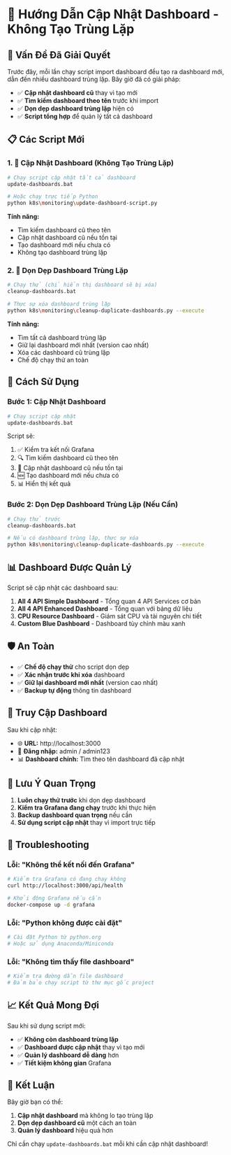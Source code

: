 # 🔄 Hướng Dẫn Cập Nhật Dashboard - Không Tạo Trùng Lặp

## 🎯 Vấn Đề Đã Giải Quyết

Trước đây, mỗi lần chạy script import dashboard đều tạo ra dashboard mới, dẫn đến nhiều dashboard trùng lặp. Bây giờ đã có giải pháp:

- ✅ **Cập nhật dashboard cũ** thay vì tạo mới
- ✅ **Tìm kiếm dashboard theo tên** trước khi import
- ✅ **Dọn dẹp dashboard trùng lặp** hiện có
- ✅ **Script tổng hợp** để quản lý tất cả dashboard

## 📋 Các Script Mới

### 1. 🚀 Cập Nhật Dashboard (Không Tạo Trùng Lặp)
```bash
# Chạy script cập nhật tất cả dashboard
update-dashboards.bat

# Hoặc chạy trực tiếp Python
python k8s\monitoring\update-dashboard-script.py
```

**Tính năng:**
- Tìm kiếm dashboard cũ theo tên
- Cập nhật dashboard cũ nếu tồn tại
- Tạo dashboard mới nếu chưa có
- Không tạo dashboard trùng lặp

### 2. 🧹 Dọn Dẹp Dashboard Trùng Lặp
```bash
# Chạy thử (chỉ hiển thị dashboard sẽ bị xóa)
cleanup-dashboards.bat

# Thực sự xóa dashboard trùng lặp
python k8s\monitoring\cleanup-duplicate-dashboards.py --execute
```

**Tính năng:**
- Tìm tất cả dashboard trùng lặp
- Giữ lại dashboard mới nhất (version cao nhất)
- Xóa các dashboard cũ trùng lặp
- Chế độ chạy thử an toàn

## 🔧 Cách Sử Dụng

### Bước 1: Cập Nhật Dashboard
```bash
# Chạy script cập nhật
update-dashboards.bat
```

Script sẽ:
1. ✅ Kiểm tra kết nối Grafana
2. 🔍 Tìm kiếm dashboard cũ theo tên
3. 🔄 Cập nhật dashboard cũ nếu tồn tại
4. 🆕 Tạo dashboard mới nếu chưa có
5. 📊 Hiển thị kết quả

### Bước 2: Dọn Dẹp Dashboard Trùng Lặp (Nếu Cần)
```bash
# Chạy thử trước
cleanup-dashboards.bat

# Nếu có dashboard trùng lặp, thực sự xóa
python k8s\monitoring\cleanup-duplicate-dashboards.py --execute
```

## 📊 Dashboard Được Quản Lý

Script sẽ cập nhật các dashboard sau:

1. **All 4 API Simple Dashboard** - Tổng quan 4 API Services cơ bản
2. **All 4 API Enhanced Dashboard** - Tổng quan với bảng dữ liệu
3. **CPU Resource Dashboard** - Giám sát CPU và tài nguyên chi tiết
4. **Custom Blue Dashboard** - Dashboard tùy chỉnh màu xanh

## 🛡️ An Toàn

- ✅ **Chế độ chạy thử** cho script dọn dẹp
- ✅ **Xác nhận trước khi xóa** dashboard
- ✅ **Giữ lại dashboard mới nhất** (version cao nhất)
- ✅ **Backup tự động** thông tin dashboard

## 🔗 Truy Cập Dashboard

Sau khi cập nhật:
- 🌐 **URL:** http://localhost:3000
- 👤 **Đăng nhập:** admin / admin123
- 📊 **Dashboard chính:** Tìm theo tên dashboard đã cập nhật

## 🚨 Lưu Ý Quan Trọng

1. **Luôn chạy thử trước** khi dọn dẹp dashboard
2. **Kiểm tra Grafana đang chạy** trước khi thực hiện
3. **Backup dashboard quan trọng** nếu cần
4. **Sử dụng script cập nhật** thay vì import trực tiếp

## 🔧 Troubleshooting

### Lỗi: "Không thể kết nối đến Grafana"
```bash
# Kiểm tra Grafana có đang chạy không
curl http://localhost:3000/api/health

# Khởi động Grafana nếu cần
docker-compose up -d grafana
```

### Lỗi: "Python không được cài đặt"
```bash
# Cài đặt Python từ python.org
# Hoặc sử dụng Anaconda/Miniconda
```

### Lỗi: "Không tìm thấy file dashboard"
```bash
# Kiểm tra đường dẫn file dashboard
# Đảm bảo chạy script từ thư mục gốc project
```

## 📈 Kết Quả Mong Đợi

Sau khi sử dụng script mới:
- ✅ **Không còn dashboard trùng lặp**
- ✅ **Dashboard được cập nhật** thay vì tạo mới
- ✅ **Quản lý dashboard dễ dàng** hơn
- ✅ **Tiết kiệm không gian** Grafana

## 🎉 Kết Luận

Bây giờ bạn có thể:
1. **Cập nhật dashboard** mà không lo tạo trùng lặp
2. **Dọn dẹp dashboard cũ** một cách an toàn
3. **Quản lý dashboard** hiệu quả hơn

Chỉ cần chạy `update-dashboards.bat` mỗi khi cần cập nhật dashboard!
